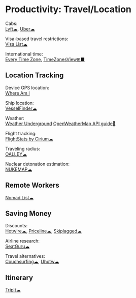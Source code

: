 # Productivity: Travel/Location

Cabs:  
[Lyft☁](https://www.lyft.com/),
[Uber☁](https://www.uber.com/)

Visa-based travel restrictions:  
[Visa List☁](https://visalist.io/)

International time:  
[Every Time Zone](https://everytimezone.com/),
[TimeZonesView⊞■](https://www.nirsoft.net/utils/time_zones_view.html)

## Location Tracking

Device GPS location:  
[Where Am I](https://ctrlq.org/maps/where/)

Ship location:  
[VesselFinder☁](https://www.vesselfinder.com/)

Weather:  
[Weather Underground](https://www.wunderground.com/)
[OpenWeatherMap API guide🔌](https://openweathermap.org/guide)

Flight tracking:  
[FlightStats by Cirium☁](https://www.flightstats.com)

Traveling radius:  
[OALLEY☁](https://www.oalley.net/)

Nuclear detonation estimation:  
[NUKEMAP☁](https://nuclearsecrecy.com/nukemap/)

## Remote Workers

[Nomad List☁](https://nomadlist.com/)

## Saving Money

Discounts:  
[Hotwire☁](https://www.hotwire.com/),
[Priceline☁](https://www.priceline.com),
[Skiplagged☁](https://skiplagged.com/)

Airline research:  
[SeatGuru☁](https://www.seatguru.com/)

Travel alternatives:  
[Couchsurfing☁](https://www.couchsurfing.com/),
[Uhotw☁](https://www.unusualhotelsoftheworld.com/home)

## Itinerary

[TripIt☁](https://www.tripit.com/web)
